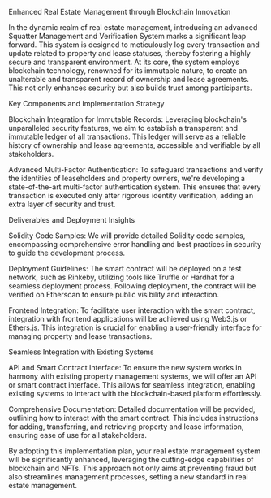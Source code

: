 Enhanced Real Estate Management through Blockchain Innovation

In the dynamic realm of real estate management, introducing an advanced Squatter Management and Verification System marks a significant leap forward. This system is designed to meticulously log every transaction and update related to property and lease statuses, thereby fostering a highly secure and transparent environment. At its core, the system employs blockchain technology, renowned for its immutable nature, to create an unalterable and transparent record of ownership and lease agreements. This not only enhances security but also builds trust among participants.

Key Components and Implementation Strategy

Blockchain Integration for Immutable Records: Leveraging blockchain's unparalleled security features, we aim to establish a transparent and immutable ledger of all transactions. This ledger will serve as a reliable history of ownership and lease agreements, accessible and verifiable by all stakeholders.
  
Advanced Multi-Factor Authentication: To safeguard transactions and verify the identities of leaseholders and property owners, we're developing a state-of-the-art multi-factor authentication system. This ensures that every transaction is executed only after rigorous identity verification, adding an extra layer of security and trust.

Deliverables and Deployment Insights

Solidity Code Samples: We will provide detailed Solidity code samples, encompassing comprehensive error handling and best practices in security to guide the development process.
  
Deployment Guidelines: The smart contract will be deployed on a test network, such as Rinkeby, utilizing tools like Truffle or Hardhat for a seamless deployment process. Following deployment, the contract will be verified on Etherscan to ensure public visibility and interaction.
  
Frontend Integration: To facilitate user interaction with the smart contract, integration with frontend applications will be achieved using Web3.js or Ethers.js. This integration is crucial for enabling a user-friendly interface for managing property and lease transactions.

Seamless Integration with Existing Systems

API and Smart Contract Interface: To ensure the new system works in harmony with existing property management systems, we will offer an API or smart contract interface. This allows for seamless integration, enabling existing systems to interact with the blockchain-based platform effortlessly.
  
Comprehensive Documentation: Detailed documentation will be provided, outlining how to interact with the smart contract. This includes instructions for adding, transferring, and retrieving property and lease information, ensuring ease of use for all stakeholders.

By adopting this implementation plan, your real estate management system will be significantly enhanced, leveraging the cutting-edge capabilities of blockchain and NFTs. This approach not only aims at preventing fraud but also streamlines management processes, setting a new standard in real estate management.


